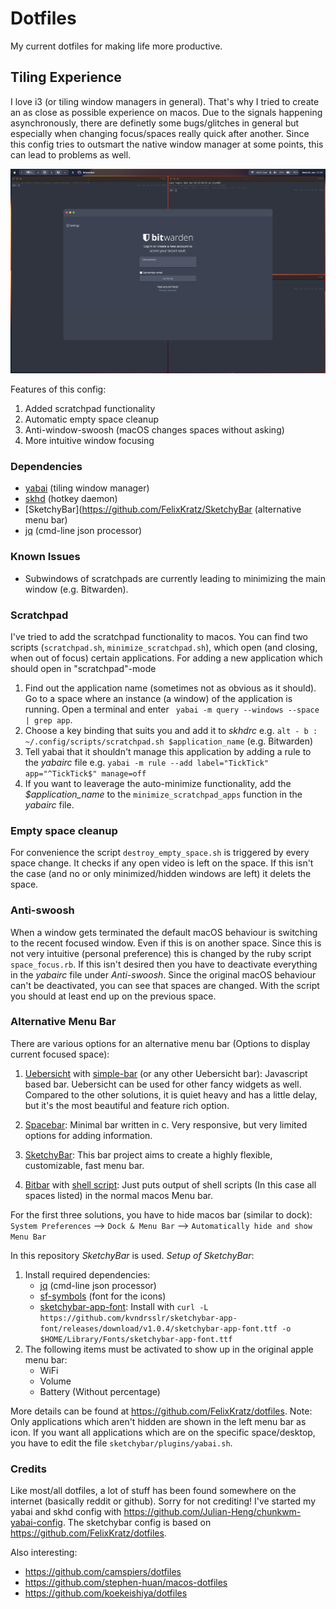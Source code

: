 # Dotfiles
My current dotfiles for making life more productive.


## Tiling Experience
I love i3 (or tiling window managers in general). That's why I tried to create an as close as possible experience on macos.
Due to the signals happening asynchronously, there are definetly some bugs/glitches in general but especially when changing focus/spaces really quick after another.
Since this config tries to outsmart the native window manager at some points, this can lead to problems as well.

![Screenshot](screenshot.png)


Features of this config:
1. Added scratchpad functionality
2. Automatic empty space cleanup
3. Anti-window-swoosh (macOS changes spaces without asking)
4. More intuitive window focusing


### Dependencies
- [yabai](https://github.com/koekeishiya/yabai) (tiling window manager) 
- [skhd](https://github.com/koekeishiya/skhd) (hotkey daemon) 
- [SketchyBar](https://github.com/FelixKratz/SketchyBar (alternative menu bar)
- [jq](https://stedolan.github.io/jq/) (cmd-line json processor)

### Known Issues
- Subwindows of scratchpads are currently leading to minimizing the main window (e.g. Bitwarden).


### Scratchpad 
I've tried to add the scratchpad functionality to macos. You can find two scripts (`scratchpad.sh`, `minimize_scratchpad.sh`), which open (and closing, when out of focus) certain applications.
For adding a new application which should open in "scratchpad"-mode
1. Find out the application name (sometimes not as obvious as it should). Go to a space where an instance (a window) of the application is running. Open a terminal and enter ` yabai -m query --windows --space | grep app`.
2. Choose a key binding that suits you and add it to _skhdrc_ e.g. `alt - b : ~/.config/scripts/scratchpad.sh $application_name` (e.g. Bitwarden)
3. Tell yabai that it shouldn't manage this application by adding a rule to the _yabairc_ file e.g. `yabai -m rule --add label="TickTick" app="^TickTick$" manage=off `
4. If you want to leaverage the auto-minimize functionality, add the _$application\_name_ to the `minimize_scratchpad_apps` function in the _yabairc_ file.


### Empty space cleanup
For convenience the script `destroy_empty_space.sh` is triggered by every space change. It checks if any open video is left on the space. If this isn't the case (and no or only minimized/hidden windows are left) it delets the space. 


### Anti-swoosh 
When a window gets terminated the default macOS behaviour is switching to the recent focused window. Even if this is on another space. Since this is not very intuitive (personal preference) this is changed by the ruby script `space_focus.rb`. If this isn't desired then you have to deactivate everything in the _yabairc_ file under _Anti-swoosh_.
Since the original macOS behaviour can't be deactivated, you can see that spaces are changed. With the script you should at least end up on the previous space.


### Alternative Menu Bar
There are various options for an alternative menu bar (Options to display current focused space):

1. [Uebersicht](https://github.com/felixhageloh/uebersicht ) with [simple-bar](https://github.com/Jean-Tinland/simple-bar) (or any other Uebersicht bar): Javascript based bar. Uebersicht can be used for other fancy widgets as well. Compared to the other solutions, it is quiet heavy and has a little delay, but it's the most beautiful and feature rich option.

2. [Spacebar](https://github.com/cmacrae/spacebar): Minimal bar written in c. Very responsive, but very limited options for adding information.

3. [SketchyBar](https://github.com/FelixKratz/SketchyBar): This bar project aims to create a highly flexible, customizable, fast menu bar.

4. [Bitbar](https://github.com/matryer/bitbar) with [shell script](https://github.com/SxC97/Yabai-Spaces): Just puts output of shell scripts (In this case all spaces listed) in the normal macos Menu bar. 

For the first three solutions, you have to hide macos bar (similar to dock): `System Preferences` --> `Dock & Menu Bar` --> `Automatically hide and show Menu Bar`

In this repository *SketchyBar* is used.
*Setup of SketchyBar*:
1. Install required dependencies:
    - [jq](https://stedolan.github.io/jq/) (cmd-line json processor)
    - [sf-symbols](https://formulae.brew.sh/cask/sf-symbols) (font for the icons)
    - [sketchybar-app-font](https://github.com/kvndrsslr/sketchybar-app-font): Install with `curl -L https://github.com/kvndrsslr/sketchybar-app-font/releases/download/v1.0.4/sketchybar-app-font.ttf -o $HOME/Library/Fonts/sketchybar-app-font.ttf`
2. The following items must be activated to show up in the original apple menu bar:
    - WiFi
    - Volume
    - Battery (Without percentage)

More details can be found at https://github.com/FelixKratz/dotfiles.
Note: Only applications which aren't hidden are shown in the left menu bar as icon. If you want all applications which are on the specific space/desktop, you have to edit the file `sketchybar/plugins/yabai.sh`.

### Credits
Like most/all dotfiles, a lot of stuff has been found somewhere on the internet (basically reddit or github). Sorry for not crediting!
I've started my yabai and skhd config with https://github.com/Julian-Heng/chunkwm-yabai-config.
The sketchybar config is based on https://github.com/FelixKratz/dotfiles.

Also interesting:
- https://github.com/camspiers/dotfiles
- https://github.com/stephen-huan/macos-dotfiles
- https://github.com/koekeishiya/dotfiles
